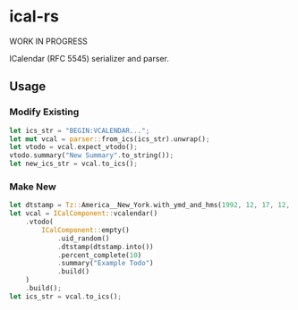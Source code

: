 # ical-rs

WORK IN PROGRESS

ICalendar (RFC 5545) serializer and parser.

## Usage

### Modify Existing
```rust
let ics_str = "BEGIN:VCALENDAR...";
let mut vcal = parser::from_ics(ics_str).unwrap();
let vtodo = vcal.expect_vtodo();
vtodo.summary("New Summary".to_string());
let new_ics_str = vcal.to_ics();
```

### Make New
```rust
let dtstamp = Tz::America__New_York.with_ymd_and_hms(1992, 12, 17, 12, 34, 56).unwrap();
let vcal = ICalComponent::vcalendar()
    .vtodo(
        ICalComponent::empty()
            .uid_random()
            .dtstamp(dtstamp.into())
            .percent_complete(10)
            .summary("Example Todo")
            .build()
    )
    .build();
let ics_str = vcal.to_ics();
```
